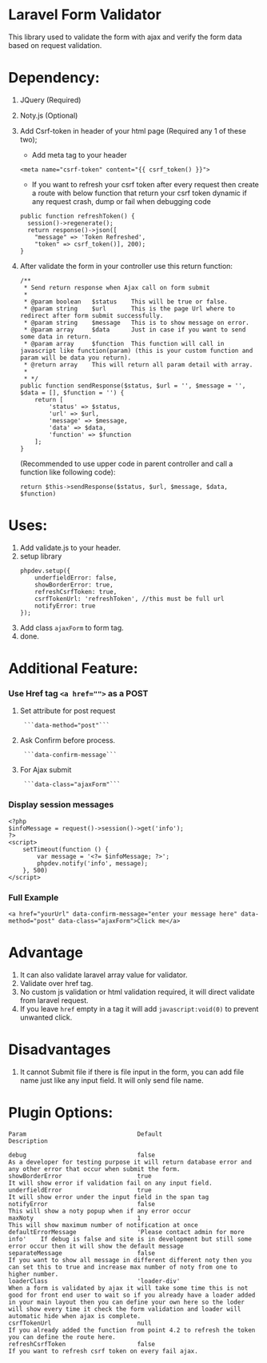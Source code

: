 # Laravel Form Validator

This library used to validate the form with ajax and verify the form data based on request validation.

# Dependency:
1. JQuery (Required)
2. Noty.js (Optional)
3. Add Csrf-token in header of your html page (Required any 1 of these two);
	- Add meta tag to your header
    ```
	<meta name="csrf-token" content="{{ csrf_token() }}">
    ```
   
	- If you want to refresh your csrf token after every request then create a route with below function that return your csrf token dynamic if any request crash, dump or fail when debugging code
    ```
	public function refreshToken() {
	  session()->regenerate();
	  return response()->json([
	    "message" => 'Token Refreshed',
	    "token" => csrf_token()], 200);
	}

    ```
4. After validate the form in your controller use this return function:

    ```
    /**
     * Send return response when Ajax call on form submit
     * 
     * @param boolean   $status    This will be true or false.
     * @param string    $url       This is the page Url where to redirect after form submit successfully.
     * @param string    $message   This is to show message on error.
     * @param array     $data      Just in case if you want to send some data in return.
     * @param array     $function  This function will call in javascript like function(param) (this is your custom function and param will be data you return).
     * @return array    This will return all param detail with array.
     * 
     * */
    public function sendResponse($status, $url = '', $message = '', $data = [], $function = '') {
        return [
            'status' => $status,
            'url' => $url,
            'message' => $message,
            'data' => $data,
            'function' => $function
        ];
    }
    ```
    (Recommended to use upper code in parent controller and call a function like following code):
    ```
    return $this->sendResponse($status, $url, $message, $data, $function)
    ```

# Uses:
1. Add validate.js to your header.
2. setup library
    ```
    phpdev.setup({
        underfieldError: false,
        showBorderError: true,
        refreshCsrfToken: true,
        csrfTokenUrl: 'refreshToken', //this must be full url
        notifyError: true
    });
    ```
3. Add class ```ajaxForm``` to form tag.
3. done.

# Additional Feature:
### Use Href tag ```<a href="">``` as a POST
1. Set attribute for post request
        
        ```data-method="post"```
2. Ask Confirm before process.
        
        ```data-confirm-message```
3. For Ajax submit
        
        ```data-class="ajaxForm"```
### Display session messages
	<?php
	$infoMessage = request()->session()->get('info');
	?>
	<script>
    	setTimeout(function () {
        	var message = '<?= $infoMessage; ?>';
        	phpdev.notify('info', message);
    	}, 500)
	</script>
        
### Full Example
     
    <a href="yourUrl" data-confirm-message="enter your message here" data-method="post" data-class="ajaxForm">Click me</a>

# Advantage
 1. It can also validate laravel array value for validator.
 2. Validate over href tag.
 3. No custom js validation or html validation required, it will direct validate from laravel request.
 4. If you leave ```href``` empty in a tag it will add ```javascript:void(0)``` to prevent unwanted click.

# Disadvantages
 1. It cannot Submit file if there is file input in the form, you can add file name just like any input field. It will only send file name.


# Plugin Options:

```
Param                               Default                             Description

debug                               false                                   As a developer for testing purpose it will return database error and any other error that occur when submit the form.
showBorderError                     true                                    It will show error if validation fail on any input field.
underfieldError                     true                                    It will show error under the input field in the span tag
notifyError                         false                                   This will show a noty popup when if any error occur
maxNoty                             1                                       This will show maximum number of notification at once
defaultErrorMessage                 'Please contact admin for more info'    If debug is false and site is in development but still some error occur then it will show the default message
separateMessage                     false                                   If you want to show all message in different different noty then you can set this to true and increase max number of noty from one to higher number.
loaderClass                         'loader-div'                            When a form is validated by ajax it will take some time this is not good for front end user to wait so if you already have a loader added in your main layout then you can define your own here so the loder will show every time it check the form validation and loader will automatic hide when ajax is complete.
csrfTokenUrl                        null                                    If you already added the function from point 4.2 to refresh the token you can define the route here.
refreshCsrfToken                    false                                   If you want to refresh csrf token on every fail ajax.
```
